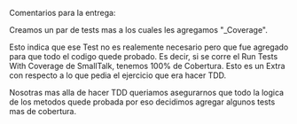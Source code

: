 Comentarios para la entrega:

Creamos un par de tests mas a los cuales les agregamos "_Coverage".

Esto indica que ese Test no es realemente necesario pero que fue agregado para que todo el codigo quede probado. Es decir, si se corre el Run Tests With Coverage de SmallTalk, tenemos 100% de Cobertura.
Esto es un Extra con respecto a lo que pedia el ejercicio que era hacer TDD. 

Nosotras mas alla de hacer TDD queriamos asegurarnos que todo la logica de los metodos quede probada por eso decidimos agregar algunos tests mas de cobertura.
